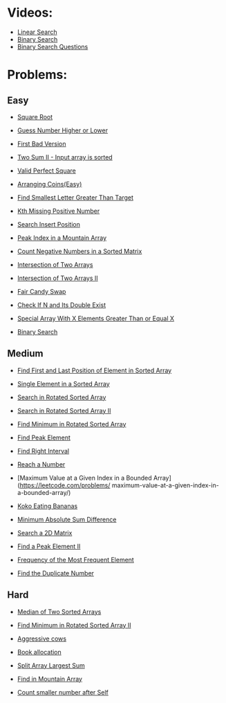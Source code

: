 # Videos:
- [Linear Search](https://youtu.be/_HRA37X8N_Q)
- [Binary Search](https://youtu.be/f6UU7V3szVw)
- [Binary Search Questions](https://youtu.be/W9QJ8HaRvJQ)

# Problems:

## Easy
- [Square Root](https://leetcode.com/problems/sqrtx/)

<script src="https://emgithub.com/embed.js?target=https%3A%2F%2Fgithub.com%2Fthatbeautifuldream%2Fjava-dsa-bootcamp%2Fblob%2Fmain%2FSearching%2FEasy%2FSquareRoot.java&style=github&showBorder=on&showLineNumbers=on&showFileMeta=on&showCopy=on"></script>

- [Guess Number Higher or Lower](https://leetcode.com/problems/guess-number-higher-or-lower/)

<script src="https://emgithub.com/embed.js?target=https%3A%2F%2Fgithub.com%2Fthatbeautifuldream%2Fjava-dsa-bootcamp%2Fblob%2Fmain%2FSearching%2FEasy%2FGuessNumberHigherorLower.java&style=github&showBorder=on&showLineNumbers=on&showFileMeta=on&showCopy=on"></script>

- [First Bad Version](https://leetcode.com/problems/first-bad-version/)

<script src="https://emgithub.com/embed.js?target=https%3A%2F%2Fgithub.com%2Fthatbeautifuldream%2Fjava-dsa-bootcamp%2Fblob%2Fmain%2FSearching%2FEasy%2FFirstBadVersion.java&style=github&showBorder=on&showLineNumbers=on&showFileMeta=on&showCopy=on"></script>

- [Two Sum II - Input array is sorted](https://leetcode.com/problems/two-sum-ii-input-array-is-sorted/)

<script src="https://emgithub.com/embed.js?target=https%3A%2F%2Fgithub.com%2Fthatbeautifuldream%2Fjava-dsa-bootcamp%2Fblob%2Fmain%2FSearching%2FEasy%2FTwoSumII.java&style=github&showBorder=on&showLineNumbers=on&showFileMeta=on&showCopy=on"></script>

- [Valid Perfect Square](https://leetcode.com/problems/valid-perfect-square/)

<script src="https://emgithub.com/embed.js?target=https%3A%2F%2Fgithub.com%2Fthatbeautifuldream%2Fjava-dsa-bootcamp%2Fblob%2Fmain%2FSearching%2FEasy%2FValidPerfectSquare.java&style=github&showBorder=on&showLineNumbers=on&showFileMeta=on&showCopy=on"></script>

- [Arranging Coins(Easy)](https://leetcode.com/problems/arranging-coins/)

<script src="https://emgithub.com/embed.js?target=https%3A%2F%2Fgithub.com%2Fthatbeautifuldream%2Fjava-dsa-bootcamp%2Fblob%2Fmain%2FSearching%2FEasy%2FArrangingCoins.java&style=github&showBorder=on&showLineNumbers=on&showFileMeta=on&showCopy=on"></script>

- [Find Smallest Letter Greater Than Target](https://leetcode.com/problems/find-smallest-letter-greater-than-target/)

<script src="https://emgithub.com/embed.js?target=https%3A%2F%2Fgithub.com%2Fthatbeautifuldream%2Fjava-dsa-bootcamp%2Fblob%2Fmain%2FSearching%2FEasy%2FFindSmallestLetterGreaterThanTarget.java&style=github&showBorder=on&showLineNumbers=on&showFileMeta=on&showCopy=on"></script>

- [Kth Missing Positive Number](https://leetcode.com/problems/kth-missing-positive-number/)

<script src="https://emgithub.com/embed.js?target=https%3A%2F%2Fgithub.com%2Fthatbeautifuldream%2Fjava-dsa-bootcamp%2Fblob%2Fmain%2FSearching%2FEasy%2FKthMissingPositiveNumber.java&style=github&showBorder=on&showLineNumbers=on&showFileMeta=on&showCopy=on"></script>

- [Search Insert Position](https://leetcode.com/problems/search-insert-position/)

<script src="https://emgithub.com/embed.js?target=https%3A%2F%2Fgithub.com%2Fthatbeautifuldream%2Fjava-dsa-bootcamp%2Fblob%2Fmain%2FSearching%2FEasy%2FSearchInsertPosition.java&style=github&showBorder=on&showLineNumbers=on&showFileMeta=on&showCopy=on"></script>

- [Peak Index in a Mountain Array](https://leetcode.com/problems/peak-index-in-a-mountain-array/)

<script src="https://emgithub.com/embed.js?target=https%3A%2F%2Fgithub.com%2Fthatbeautifuldream%2Fjava-dsa-bootcamp%2Fblob%2Fmain%2FSearching%2FEasy%2FPeakIndexinaMountainArray.java&style=github&showBorder=on&showLineNumbers=on&showFileMeta=on&showCopy=on"></script>

- [Count Negative Numbers in a Sorted Matrix](https://leetcode.com/problems/count-negative-numbers-in-a-sorted-matrix/)

<script src="https://emgithub.com/embed.js?target=https%3A%2F%2Fgithub.com%2Fthatbeautifuldream%2Fjava-dsa-bootcamp%2Fblob%2Fmain%2FSearching%2FEasy%2FCountNegativeNumbersinaSortedMatrix.java&style=github&showBorder=on&showLineNumbers=on&showFileMeta=on&showCopy=on"></script>

- [Intersection of Two Arrays](https://leetcode.com/problems/intersection-of-two-arrays/)



- [Intersection of Two Arrays II](https://leetcode.com/problems/intersection-of-two-arrays-ii/)



- [Fair Candy Swap](https://leetcode.com/problems/fair-candy-swap/)



- [Check If N and Its Double Exist](https://leetcode.com/problems/check-if-n-and-its-double-exist/)



- [Special Array With X Elements Greater Than or Equal X](https://leetcode.com/problems/special-array-with-x-elements-greater-than-or-equal-x/)



- [Binary Search](https://leetcode.com/problems/binary-search/)

## Medium

- [Find First and Last Position of Element in Sorted Array](https://leetcode.com/problems/find-first-and-last-position-of-element-in-sorted-array/)



- [Single Element in a Sorted Array](https://leetcode.com/problems/single-element-in-a-sorted-array/)



- [Search in Rotated Sorted Array](https://leetcode.com/problems/search-in-rotated-sorted-array/)



- [Search in Rotated Sorted Array II](https://leetcode.com/problems/search-in-rotated-sorted-array-ii/)



- [Find Minimum in Rotated Sorted Array](https://leetcode.com/problems/find-minimum-in-rotated-sorted-array/)



- [Find Peak Element](https://leetcode.com/problems/find-peak-element/)



- [Find Right Interval](https://leetcode.com/problems/find-right-interval/)



- [Reach a Number](https://leetcode.com/problems/reach-a-number/)



- [Maximum Value at a Given Index in a Bounded Array](https://leetcode.com/problems/
maximum-value-at-a-given-index-in-a-bounded-array/)



- [Koko Eating Bananas](https://leetcode.com/problems/koko-eating-bananas/)



- [Minimum Absolute Sum Difference](https://leetcode.com/problems/minimum-absolute-sum-difference/)



- [Search a 2D Matrix](https://leetcode.com/problems/search-a-2d-matrix/)



- [Find a Peak Element II](https://leetcode.com/problems/find-a-peak-element-ii/)



- [Frequency of the Most Frequent Element](https://leetcode.com/problems/frequency-of-the-most-frequent-element/)



- [Find the Duplicate Number](https://leetcode.com/problems/find-the-duplicate-number/)

## Hard

- [Median of Two Sorted Arrays](https://leetcode.com/problems/median-of-two-sorted-arrays/)



- [Find Minimum in Rotated Sorted Array II](https://leetcode.com/problems/find-minimum-in-rotated-sorted-array-ii/)



- [Aggressive cows](https://www.spoj.com/problems/AGGRCOW/)



- [Book allocation](https://www.geeksforgeeks.org/allocate-minimum-number-pages/)



- [Split Array Largest Sum](https://leetcode.com/problems/split-array-largest-sum/)



- [Find in Mountain Array](https://leetcode.com/problems/find-in-mountain-array/)



- [Count smaller number after Self](https://leetcode.com/problems/count-of-smaller-numbers-after-self/)


